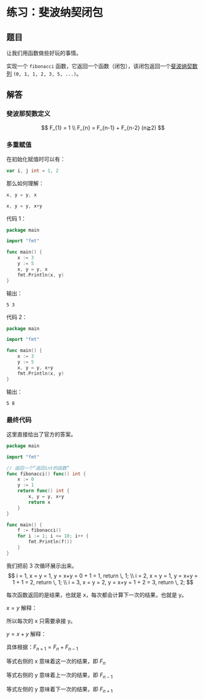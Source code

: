 # 练习：斐波纳契闭包

## 题目

让我们用函数做些好玩的事情。

实现一个 `fibonacci` 函数，它返回一个函数（闭包），该闭包返回一个[斐波纳契数列](https://zh.wikipedia.org/wiki/斐波那契数列) `(0, 1, 1, 2, 3, 5, ...)`。

## 解答

### 斐波那契数定义

$$
F_{1} = 1 \\
F_{n} = F_{n-1} + F_{n-2} (n≧2)
$$

###  多重赋值

在初始化赋值时可以有：

```go
var i, j int = 1, 2
```

那么如何理解：

```go
x, y = y, x
```

```go
x, y = y, x+y
```

代码 1：

```go
package main

import "fmt"

func main() {
	x := 3
	y := 5
	x, y = y, x
	fmt.Println(x, y)
}
```

输出：

```shell
5 3
```

代码 2：

```go
package main

import "fmt"

func main() {
	x := 3
	y := 5
	x, y = y, x+y
	fmt.Println(x, y)
}
```

输出：

```
5 8
```

### 最终代码

这里直接给出了官方的答案。

```go
package main

import "fmt"

// 返回一个“返回int的函数”
func fibonacci() func() int {
	x := 0
	y := 1
	return func() int {
		x, y = y, x+y
		return x
	}
}

func main() {
	f := fibonacci()
	for i := 1; i <= 10; i++ {
		fmt.Println(f())
	}
}
```

我们把前 3 次循环展示出来。
$$
i = 1, x = y = 1, y = x+y = 0 + 1 = 1, return \, 1; \\
i = 2, x = y = 1, y = x+y = 1 + 1 = 2, return \, 1; \\
i = 3, x = y = 2, y = x+y = 1 + 2 = 3, return \, 2;
$$

每次函数返回的是结果，也就是 x，每次都会计算下一次的结果，也就是 y。

$x = y$ 解释：

所以每次的 x 只需要承接 y。

$y = x+y$ 解释：

具体根据：$F_{n+1} = F_{n} + F_{n-1}$

等式右侧的 x 意味着这一次的结果，即 $F_{n}$

等式右侧的 y 意味着上一次的结果，即 $F_{n-1}$

等式左侧的 y 意味着下一次的结果，即 $F_{n+1}$

<!-- 网址或引用 -->